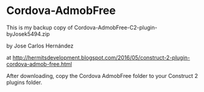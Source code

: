 # Cordova-AdmobFree

This is my backup copy of 
Cordova-AdmobFree-C2-plugin-byJosek5494.zip

by Jose Carlos Hernández 

at http://hermitsdevelopment.blogspot.com/2016/05/construct-2-plugin-cordova-admob-free.html

After downloading, copy the Cordova AdmobFree folder to your Construct 2 plugins folder.
